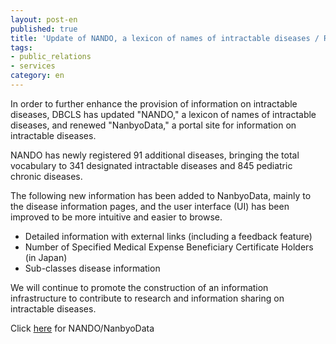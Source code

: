 ```yaml
---
layout: post-en
published: true
title: 'Update of NANDO, a lexicon of names of intractable diseases / Renewal of NanbyoData, a portal site for information on intractable disease'
tags:
- public_relations
- services
category: en
---
```

In order to further enhance the provision of information on intractable diseases, DBCLS has updated "NANDO," a lexicon of names of intractable diseases, and renewed "NanbyoData," a portal site for information on intractable diseases.<br/>

NANDO has newly registered 91 additional diseases, bringing the total vocabulary to 341 designated intractable diseases and 845 pediatric chronic diseases.<br />

The following new information has been added to NanbyoData, mainly to the disease information pages, and the user interface (UI) has been improved to be more intuitive and easier to browse.
- Detailed information with external links (including a feedback feature)
- Number of Specified Medical Expense Beneficiary Certificate Holders (in Japan)
- Sub-classes disease information

We will continue to promote the construction of an information infrastructure to contribute to research and information sharing on intractable diseases.<br />

Click [here](https://nanbyodata.jp/?lang=en) for NANDO/NanbyoData<br/>
